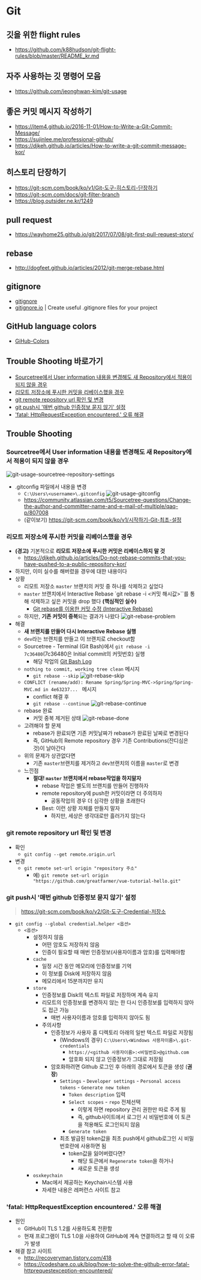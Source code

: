 # Git

## 깃을 위한 flight rules
- https://github.com/k88hudson/git-flight-rules/blob/master/README_kr.md

## 자주 사용하는 깃 명령어 모음
- https://github.com/jeonghwan-kim/git-usage

## 좋은 커밋 메시지 작성하기
- https://item4.github.io/2016-11-01/How-to-Write-a-Git-Commit-Message/
- https://sujinlee.me/professional-github/
- https://djkeh.github.io/articles/How-to-write-a-git-commit-message-kor/

## 히스토리 단장하기
- https://git-scm.com/book/ko/v1/Git-도구-히스토리-단장하기
- https://git-scm.com/docs/git-filter-branch
- https://blog.outsider.ne.kr/1249

## pull request
- https://wayhome25.github.io/git/2017/07/08/git-first-pull-request-story/

## rebase
- http://dogfeet.github.io/articles/2012/git-merge-rebase.html

## gitignore
- [gitignore](Git-gitignore.md)
- [gitignore.io](https://www.gitignore.io/) | Create useful .gitignore files for your project

## GitHub language colors
- [GiHub-Colors](Git-GitHub-Colors.md)

## Trouble Shooting 바로가기
- [Sourcetree에서 User information 내용을 변경해도 새 Repository에서 적용이 되지 않을 경우](#sourcetree에서-user-information-내용을-변경해도-새-repository에서-적용이-되지-않을-경우)
- [리모트 저장소에 푸시한 커밋을 리베이스했을 경우](#리모트-저장소에-푸시한-커밋을-리베이스했을-경우)
- [git remote repository url 확인 및 변경](#git-remote-repository-url-확인-및-변경)
- [git push시 '매번 github 인증정보 묻지 않기' 설정](#git-push시-매번-github-인증정보-묻지-않기-설정)
- ['fatal: HttpRequestException encountered.' 오류 해결](#fatal-HttpRequestException-encountered-오류-해결)


## Trouble Shooting
### Sourcetree에서 User information 내용을 변경해도 새 Repository에서 적용이 되지 않을 경우
![git-usage-sourcetree-repository-settings](images/git-usage-sourcetree-repository-settings.png)

- .gitconfig 파일에서 내용을 변경
  - `C:\Users\<username>\.gitconfig`
  ![git-usage-gitconfig](images/git-usage-gitconfig.png)
  - https://community.atlassian.com/t5/Sourcetree-questions/Change-the-author-and-committer-name-and-e-mail-of-multiple/qaq-p/807008
  - (같이보기) https://git-scm.com/book/ko/v1/시작하기-Git-최초-설정

### 리모트 저장소에 푸시한 커밋을 리베이스했을 경우
- **(경고)** 기본적으로 **리모트 저장소에 푸시한 커밋은 리베이스하지 말 것**
  - https://djkeh.github.io/articles/Do-not-rebase-commits-that-you-have-pushed-to-a-public-repository-kor/
- 하지만, 이미 실수를 해버렸을 경우에 대한 내용이다
- 상황
  - 리모트 저장소 `master` 브랜치의 커밋 중 하나를 삭제하고 싶었다
  - `master` 브랜치에서 Interactive Rebase `git rebase -i <커밋 해시값>``를 통해 삭제하고 싶은 커밋을 drop 했다 **(핵심적인 실수)**
    - [Git rebase를 이용한 커밋 수정 (Interactive Rebase)](https://wckhg89.github.io/archivers/rebase)
  -  하지만, **기존 커밋이 중복**되는 결과가 나왔다
  ![git-rebase-problem](images/git-rebase-problem/git-rebase-problem.png)
- 해결
  - **새 브랜치를 만들어 다시 Interactive Rebase 실행**
  - `dev`라는 브랜치를 만들고 이 브랜치로 checkout함
  - Sourcetree - Terminal (Git Bash)에서 `git rebase -i 7c36480`(7c36480은 Initial commit의 커밋번호) 실행
    - 해당 작업의 [Git Bash Log](data/git-rebase-log.docx)
  - `nothing to commit, working tree clean` 메시지
    - `git rebase --skip`
    ![git-rebase-skip](images/git-rebase-problem/git-rebase-skip.png)
  - `CONFLICT (rename/add): Rename Spring/Spring-MVC->Spring/Spring-MVC.md in 4e63237... ` 메시지
    - conflict 해결 후
    - `git rebase --continue`
    ![git-rebase-continue](images/git-rebase-problem/git-rebase-continue.png)
  - rebase 완료
    - 커밋 중복 제거된 상태
    ![git-rebase-done](images/git-rebase-problem/git-rebase-done.png)
  - 고려해야 할 문제
    - rebase가 완료되면 기존 커밋날짜가 rebase가 완료된 날짜로 변경된다
    - 즉, GitHub의 Remote repository 경우 기존 Contributions(잔디심은 것)이 날아간다
  - 위의 문제가 상관없다면
    - 기존 `master`브랜치를 제거하고 `dev`브랜치의 이름을 `master`로 변경
  - 느낀점
    - **절대! `master` 브랜치에서 rebase작업을 하지말자**
      - rebase 작업은 별도의 브랜치를 만들어 진행하자
      - remote repository에 push한 커밋이라면 더 주의하자
        - 공동작업의 경우 더 심각한 상황을 초래한다
      - Best: 이런 상황 자체를 만들지 말자
        - 하지만, 세상은 생각대로만 흘러가지 않는다

### git remote repository url 확인 및 변경
- 확인
  - `git config --get remote.origin.url`
- 변경
  - `git remote set-url origin "repository 주소"`
    - 예) `git remote set-url origin "https://github.com/greatfarmer/vue-tutorial-hello.git"`

### git push시 '매번 github 인증정보 묻지 않기' 설정
> https://git-scm.com/book/ko/v2/Git-도구-Credential-저장소

- `git config --global credential.helper <옵션>`
  - `<옵션>`
    - 설정하지 않음
      - 어떤 암호도 저장하지 않음
      - 인증이 필요할 때 매번 인증정보(사용자이름과 암호)를 입력해야함
    - `cache`
      - 일정 시간 동안 메모리에 인증정보를 기억
      - 이 정보를 Disk에 저장하지 않음
      - 메모리에서 15분까지만 유지
    - `store`
      - 인증정보를 Disk의 텍스트 파일로 저장하며 계속 유지
      - 리모트의 인증정보를 변경하지 않는 한 다시 인증정보를 입력하지 않아도 접근 가능
        - 매번 사용자이름과 암호를 입력하지 않아도 됨
      - 주의사항
        - 인증정보가 사용자 홈 디렉토리 아래의 일반 텍스트 파일로 저장됨
          - (Windows의 경우) `C:\Users\<Windows 사용자이름>\.git-credentials`
            - `https://<github 사용자이름>:<비밀번호>@github.com`
            - 암호화 되지 않고 인증정보가 그대로 저장됨
        - 암호화하려면 Github 로그인 후 아래의 경로에서 토큰을 생성 (**권장**)
          - `Settings` - `Developer settings` - `Personal access tokens` - `Generate new token`
            - `Token description` 입력
            - `Select scopes` - `repo` 전체선택
              - 이렇게 하면 repository 관리 권한만 따로 주게 됨
              - 즉, github사이트에서 로그인 시 비밀번호에 이 토큰을 적용해도 로그인되지 않음
            - `Generate token`
          - 최초 발급된 token값을 최초 push에서 github로그인 시 비밀번호란에 사용하면 됨
            - token값을 잃어버렸다면?
              - 해당 토큰에서 `Regenerate token`을 하거나
              - 새로운 토큰을 생성
    - `osxkeychain`
      - Mac에서 제공하는 Keychain시스템 사용
      - 자세한 내용은 레퍼런스 사이트 참고

### 'fatal: HttpRequestException encountered.' 오류 해결
- 원인
  - GitHub이 TLS 1.2를 사용하도록 전환함
  - 현재 프로그램이 TLS 1.0을 사용하여 GitHub에 계속 연결하려고 할 때 이 오류가 발생
- 해결 참고 사이트
  - http://recoveryman.tistory.com/418
  - https://codeshare.co.uk/blog/how-to-solve-the-github-error-fatal-httprequestexception-encountered/
